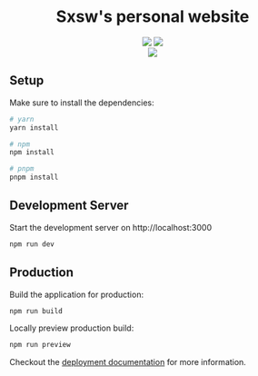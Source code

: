 <h1 align="center">Sxsw's personal website</h1>

<div align="center">
    <img src="https://img.shields.io/badge/BUILT%20WITH-Nuxt-nrightgreen?style=for-the-badge" />
    <img src="https://img.shields.io/badge/BUILT%20WITH-UnoCSS-blue?style=for-the-badge" />
</div>

<div align="center">
    <img src="https://img.shields.io/badge/MADE%20WITH-%E2%9D%A4-red?style=for-the-badge" />
</div>

## Setup

Make sure to install the dependencies:

```bash
# yarn
yarn install

# npm
npm install

# pnpm
pnpm install
```

## Development Server

Start the development server on http://localhost:3000

```bash
npm run dev
```

## Production

Build the application for production:

```bash
npm run build
```

Locally preview production build:

```bash
npm run preview
```

Checkout the [deployment documentation](https://v3.nuxtjs.org/guide/deploy/presets) for more information.

